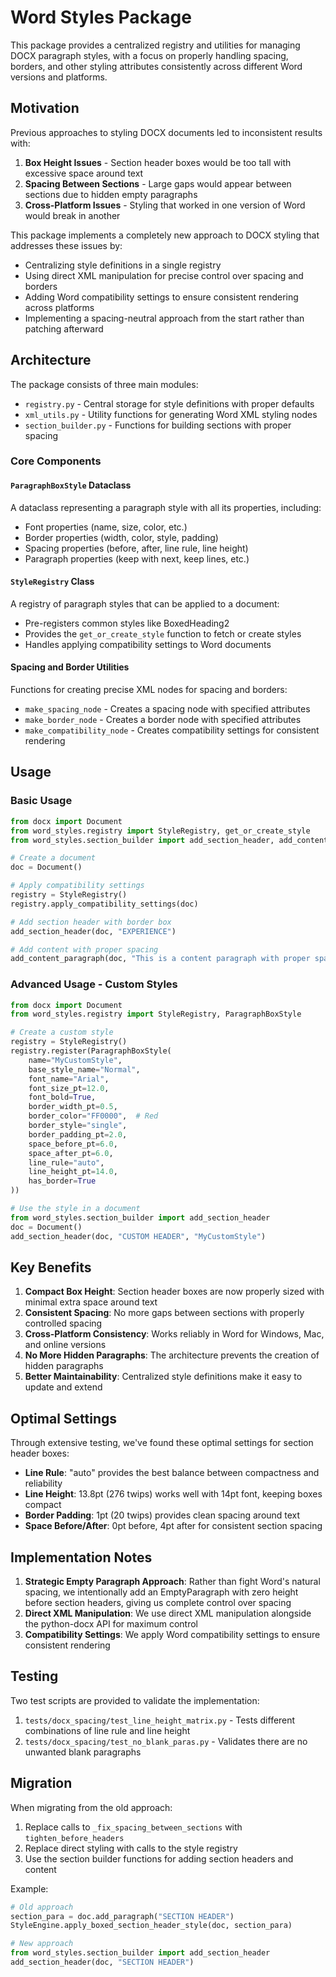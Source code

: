 # Word Styles Package

This package provides a centralized registry and utilities for managing DOCX paragraph styles,
with a focus on properly handling spacing, borders, and other styling attributes consistently
across different Word versions and platforms.

## Motivation

Previous approaches to styling DOCX documents led to inconsistent results with:

1. **Box Height Issues** - Section header boxes would be too tall with excessive space around text
2. **Spacing Between Sections** - Large gaps would appear between sections due to hidden empty paragraphs
3. **Cross-Platform Issues** - Styling that worked in one version of Word would break in another

This package implements a completely new approach to DOCX styling that addresses these issues by:

- Centralizing style definitions in a single registry
- Using direct XML manipulation for precise control over spacing and borders
- Adding Word compatibility settings to ensure consistent rendering across platforms
- Implementing a spacing-neutral approach from the start rather than patching afterward

## Architecture

The package consists of three main modules:

- `registry.py` - Central storage for style definitions with proper defaults
- `xml_utils.py` - Utility functions for generating Word XML styling nodes
- `section_builder.py` - Functions for building sections with proper spacing

### Core Components

#### `ParagraphBoxStyle` Dataclass

A dataclass representing a paragraph style with all its properties, including:
- Font properties (name, size, color, etc.)
- Border properties (width, color, style, padding)
- Spacing properties (before, after, line rule, line height)
- Paragraph properties (keep with next, keep lines, etc.)

#### `StyleRegistry` Class

A registry of paragraph styles that can be applied to a document:
- Pre-registers common styles like BoxedHeading2
- Provides the `get_or_create_style` function to fetch or create styles
- Handles applying compatibility settings to Word documents

#### Spacing and Border Utilities

Functions for creating precise XML nodes for spacing and borders:
- `make_spacing_node` - Creates a spacing node with specified attributes
- `make_border_node` - Creates a border node with specified attributes
- `make_compatibility_node` - Creates compatibility settings for consistent rendering

## Usage

### Basic Usage

```python
from docx import Document
from word_styles.registry import StyleRegistry, get_or_create_style
from word_styles.section_builder import add_section_header, add_content_paragraph

# Create a document
doc = Document()

# Apply compatibility settings
registry = StyleRegistry()
registry.apply_compatibility_settings(doc)

# Add section header with border box
add_section_header(doc, "EXPERIENCE")

# Add content with proper spacing
add_content_paragraph(doc, "This is a content paragraph with proper spacing.")
```

### Advanced Usage - Custom Styles

```python
from docx import Document
from word_styles.registry import StyleRegistry, ParagraphBoxStyle

# Create a custom style
registry = StyleRegistry()
registry.register(ParagraphBoxStyle(
    name="MyCustomStyle",
    base_style_name="Normal",
    font_name="Arial",
    font_size_pt=12.0,
    font_bold=True,
    border_width_pt=0.5,
    border_color="FF0000",  # Red
    border_style="single",
    border_padding_pt=2.0,
    space_before_pt=6.0,
    space_after_pt=6.0,
    line_rule="auto",
    line_height_pt=14.0,
    has_border=True
))

# Use the style in a document
from word_styles.section_builder import add_section_header
doc = Document()
add_section_header(doc, "CUSTOM HEADER", "MyCustomStyle")
```

## Key Benefits

1. **Compact Box Height**: Section header boxes are now properly sized with minimal extra space around text
2. **Consistent Spacing**: No more gaps between sections with properly controlled spacing
3. **Cross-Platform Consistency**: Works reliably in Word for Windows, Mac, and online versions
4. **No More Hidden Paragraphs**: The architecture prevents the creation of hidden paragraphs
5. **Better Maintainability**: Centralized style definitions make it easy to update and extend

## Optimal Settings

Through extensive testing, we've found these optimal settings for section header boxes:

- **Line Rule**: "auto" provides the best balance between compactness and reliability
- **Line Height**: 13.8pt (276 twips) works well with 14pt font, keeping boxes compact
- **Border Padding**: 1pt (20 twips) provides clean spacing around text
- **Space Before/After**: 0pt before, 4pt after for consistent section spacing

## Implementation Notes

1. **Strategic Empty Paragraph Approach**: Rather than fight Word's natural spacing, we intentionally add an EmptyParagraph with zero height before section headers, giving us complete control over spacing
2. **Direct XML Manipulation**: We use direct XML manipulation alongside the python-docx API for maximum control
3. **Compatibility Settings**: We apply Word compatibility settings to ensure consistent rendering

## Testing

Two test scripts are provided to validate the implementation:

1. `tests/docx_spacing/test_line_height_matrix.py` - Tests different combinations of line rule and line height
2. `tests/docx_spacing/test_no_blank_paras.py` - Validates there are no unwanted blank paragraphs

## Migration

When migrating from the old approach:

1. Replace calls to `_fix_spacing_between_sections` with `tighten_before_headers`
2. Replace direct styling with calls to the style registry
3. Use the section builder functions for adding section headers and content

Example:
```python
# Old approach
section_para = doc.add_paragraph("SECTION HEADER")
StyleEngine.apply_boxed_section_header_style(doc, section_para)

# New approach
from word_styles.section_builder import add_section_header
add_section_header(doc, "SECTION HEADER")
``` 